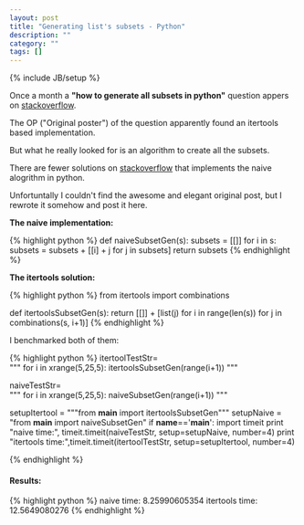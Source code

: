 ```yaml
---
layout: post
title: "Generating list's subsets - Python"
description: ""
category: ""
tags: []
---
```

{% include JB/setup %}

Once a month a <strong>"how to generate all subsets in python"</strong> question appers on <a href="http://www.stackoverflow.com">stackoverflow</a>.

The OP ("Original poster") of the question apparently found an itertools based implementation.

But what he really looked for is an algorithm to create all the subsets.

There are fewer solutions on <a href="http://www.stackoverflow.com">stackoverflow</a> that implements the naive alogrithm in python.

Unfortuntally I couldn't find the awesome and elegant original post, but I rewrote it somehow and post it here.

<strong>The naive implementation:</strong>

{% highlight python %}
def naiveSubsetGen(s):
	subsets = [[]]
	for i in s:
		subsets = subsets + [[i] + j for j in subsets]
	return subsets
{% endhighlight %}


<strong>The itertools solution:</strong>

{% highlight python %}
from itertools import combinations

def itertoolsSubsetGen(s):
	return [[]] + [list(j) for i in range(len(s)) for j in combinations(s, i+1)]
{% endhighlight %}

I benchmarked both of them:

{% highlight python %}
itertoolTestStr=\
"""
for i in xrange(5,25,5):
	itertoolsSubsetGen(range(i+1))
"""

naiveTestStr=\
"""
for i in xrange(5,25,5):
	naiveSubsetGen(range(i+1))
"""

setupItertool = """from __main__ import itertoolsSubsetGen"""
setupNaive = "from __main__ import naiveSubsetGen"
if __name__=='__main__':
	import timeit
	print "naive time:", timeit.timeit(naiveTestStr, setup=setupNaive, number=4)
	print "itertools time:",timeit.timeit(itertoolTestStr, setup=setupItertool, number=4)

{% endhighlight %}

<h4>Results:</h4>

{% highlight python %}
naive time: 8.25990605354
itertools time: 12.5649080276
{% endhighlight %}
